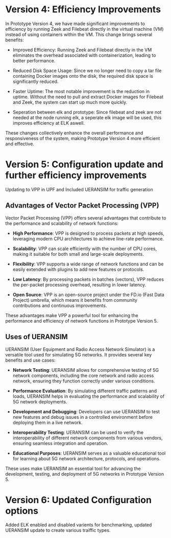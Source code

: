 # Version 4: Efficiency Improvements
In Prototype Version 4, we have made significant improvements to efficiency by running Zeek and Filebeat directly in the virtual machine (VM) instead of using containers within the VM. This change brings several benefits:

- Improved Efficiency: Running Zeek and Filebeat directly in the VM eliminates the overhead associated with containerization, leading to better performance.

- Reduced Disk Space Usage: Since we no longer need to copy a tar file containing Docker images onto the disk, the required disk space is significantly reduced.

- Faster Uptime: The most notable improvement is the reduction in uptime. Without the need to pull and extract Docker images for Filebeat and Zeek, the system can start up much more quickly.

- Seperation between elk and prototype: Since filebeat and zeek are not needed at the node running elk, a seperate elk image will be used, this improves efficiency at ELK aswell.

These changes collectively enhance the overall performance and responsiveness of the system, making Prototype Version 4 more efficient and effective.

# Version 5: Configuration update and further efficiency improvements
Updating to VPP in UPF and Included UERANSIM for traffic generation
## Advantages of Vector Packet Processing (VPP)

Vector Packet Processing (VPP) offers several advantages that contribute to the performance and scalability of network functions:

- **High Performance**: VPP is designed to process packets at high speeds, leveraging modern CPU architectures to achieve line-rate performance.

- **Scalability**: VPP can scale efficiently with the number of CPU cores, making it suitable for both small and large-scale deployments.

- **Flexibility**: VPP supports a wide range of network functions and can be easily extended with plugins to add new features or protocols.

- **Low Latency**: By processing packets in batches (vectors), VPP reduces the per-packet processing overhead, resulting in lower latency.

- **Open Source**: VPP is an open-source project under the FD.io (Fast Data Project) umbrella, which means it benefits from community contributions and continuous improvements.

These advantages make VPP a powerful tool for enhancing the performance and efficiency of network functions in Prototype Version 5.
## Uses of UERANSIM

UERANSIM (User Equipment and Radio Access Network Simulator) is a versatile tool used for simulating 5G networks. It provides several key benefits and use cases:

- **Network Testing**: UERANSIM allows for comprehensive testing of 5G network components, including the core network and radio access network, ensuring they function correctly under various conditions.

- **Performance Evaluation**: By simulating different traffic patterns and loads, UERANSIM helps in evaluating the performance and scalability of 5G network deployments.

- **Development and Debugging**: Developers can use UERANSIM to test new features and debug issues in a controlled environment before deploying them in a live network.

- **Interoperability Testing**: UERANSIM can be used to verify the interoperability of different network components from various vendors, ensuring seamless integration and operation.

- **Educational Purposes**: UERANSIM serves as a valuable educational tool for learning about 5G network architecture, protocols, and operations.

These uses make UERANSIM an essential tool for advancing the development, testing, and deployment of 5G networks in Prototype Version 5.

# Version 6: Updated Configuration options
Added ELK enabled and disabled varients for benchmarking, updated UERANSIM update to create various traiffic types.